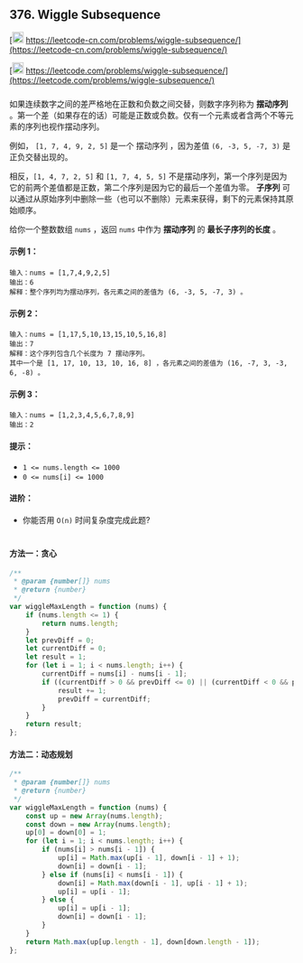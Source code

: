 ## 376. Wiggle Subsequence

[<img src="https://static.leetcode-cn.com/cn-mono-assets/production/assets/logo-dark-cn.c42314a8.svg" height="20" /> https://leetcode-cn.com/problems/wiggle-subsequence/](https://leetcode-cn.com/problems/wiggle-subsequence/)

[<img src="https://assets.leetcode.com/static_assets/public/webpack_bundles/images/logo-dark.e99485d9b.svg" height="20"/> https://leetcode.com/problems/wiggle-subsequence/](https://leetcode.com/problems/wiggle-subsequence/)

###

如果连续数字之间的差严格地在正数和负数之间交替，则数字序列称为 **摆动序列** 。第一个差（如果存在的话）可能是正数或负数。仅有一个元素或者含两个不等元素的序列也视作摆动序列。

例如， `[1, 7, 4, 9, 2, 5]` 是一个 摆动序列 ，因为差值 `(6, -3, 5, -7, 3)` 是正负交替出现的。

相反，`[1, 4, 7, 2, 5]` 和 `[1, 7, 4, 5, 5]` 不是摆动序列，第一个序列是因为它的前两个差值都是正数，第二个序列是因为它的最后一个差值为零。
**子序列** 可以通过从原始序列中删除一些（也可以不删除）元素来获得，剩下的元素保持其原始顺序。

给你一个整数数组 `nums` ，返回 `nums` 中作为 **摆动序列** 的 **最长子序列的长度** 。

#### 示例 1：

```
输入：nums = [1,7,4,9,2,5]
输出：6
解释：整个序列均为摆动序列，各元素之间的差值为 (6, -3, 5, -7, 3) 。
```

#### 示例 2：

```
输入：nums = [1,17,5,10,13,15,10,5,16,8]
输出：7
解释：这个序列包含几个长度为 7 摆动序列。
其中一个是 [1, 17, 10, 13, 10, 16, 8] ，各元素之间的差值为 (16, -7, 3, -3, 6, -8) 。
```

#### 示例 3：

```
输入：nums = [1,2,3,4,5,6,7,8,9]
输出：2
```

#### 提示：

-   `1 <= nums.length <= 1000`
-   `0 <= nums[i] <= 1000`

#### 进阶：

-   你能否用 `O(n)` 时间复杂度完成此题?

#

#### 方法一：贪心

```js
/**
 * @param {number[]} nums
 * @return {number}
 */
var wiggleMaxLength = function (nums) {
    if (nums.length <= 1) {
        return nums.length;
    }
    let prevDiff = 0;
    let currentDiff = 0;
    let result = 1;
    for (let i = 1; i < nums.length; i++) {
        currentDiff = nums[i] - nums[i - 1];
        if ((currentDiff > 0 && prevDiff <= 0) || (currentDiff < 0 && prevDiff >= 0)) {
            result += 1;
            prevDiff = currentDiff;
        }
    }
    return result;
};
```

#### 方法二：动态规划

```js
/**
 * @param {number[]} nums
 * @return {number}
 */
var wiggleMaxLength = function (nums) {
    const up = new Array(nums.length);
    const down = new Array(nums.length);
    up[0] = down[0] = 1;
    for (let i = 1; i < nums.length; i++) {
        if (nums[i] > nums[i - 1]) {
            up[i] = Math.max(up[i - 1], down[i - 1] + 1);
            down[i] = down[i - 1];
        } else if (nums[i] < nums[i - 1]) {
            down[i] = Math.max(down[i - 1], up[i - 1] + 1);
            up[i] = up[i - 1];
        } else {
            up[i] = up[i - 1];
            down[i] = down[i - 1];
        }
    }
    return Math.max(up[up.length - 1], down[down.length - 1]);
};
```
